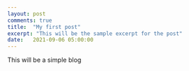 ```yaml
---
layout: post
comments: true
title:  "My first post"
excerpt: "This will be the sample excerpt for the post"
date:   2021-09-06 05:00:00
---
```

This will be a simple blog 
